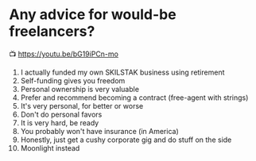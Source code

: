 # Any advice for would-be freelancers?

📺 <https://youtu.be/bG19iPCn-mo>

1. I actually funded my own SKILSTAK business using retirement
1. Self-funding gives you freedom
1. Personal ownership is very valuable
1. Prefer and recommend becoming a contract (free-agent with strings)
1. It's very personal, for better or worse
1. Don't do personal favors
1. It is very hard, be ready
1. You probably won't have insurance (in America)
1. Honestly, just get a cushy corporate gig and do stuff on the side
1. Moonlight instead
